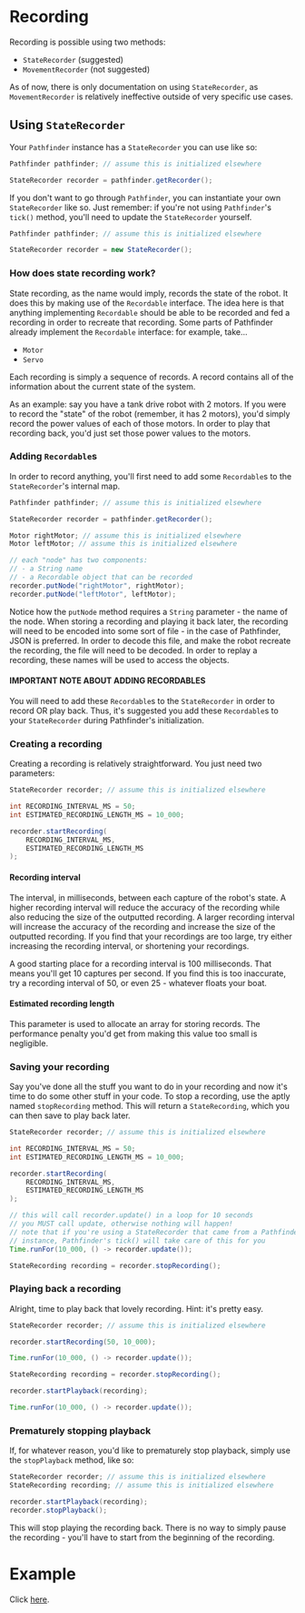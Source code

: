 # Recording
Recording is possible using two methods:
- `StateRecorder` (suggested)
- `MovementRecorder` (not suggested)

As of now, there is only documentation on using `StateRecorder`, as
`MovementRecorder` is relatively ineffective outside of very specific use
cases.

## Using `StateRecorder`
Your `Pathfinder` instance has a `StateRecorder` you can use like so:
```java
Pathfinder pathfinder; // assume this is initialized elsewhere

StateRecorder recorder = pathfinder.getRecorder();
```

If you don't want to go through `Pathfinder`, you can instantiate your own
`StateRecorder` like so. Just remember: if you're not using `Pathfinder`'s
`tick()` method, you'll need to update the `StateRecorder` yourself.
```java
Pathfinder pathfinder; // assume this is initialized elsewhere

StateRecorder recorder = new StateRecorder();
```

### How does state recording work?
State recording, as the name would imply, records the state of the robot. It
does this by making use of the `Recordable` interface. The idea here is that
anything implementing `Recordable` should be able to be recorded and fed
a recording in order to recreate that recording. Some parts of Pathfinder
already implement the `Recordable` interface: for example, take...
- `Motor`
- `Servo`

Each recording is simply a sequence of records. A record contains all of the
information about the current state of the system.

As an example: say you have a tank drive robot with 2 motors. If you were
to record the "state" of the robot (remember, it has 2 motors), you'd simply
record the power values of each of those motors. In order to play that
recording back, you'd just set those power values to the motors.

### Adding `Recordable`s
In order to record anything, you'll first need to add some `Recordable`s to
the `StateRecorder`'s internal map.
```java
Pathfinder pathfinder; // assume this is initialized elsewhere

StateRecorder recorder = pathfinder.getRecorder();

Motor rightMotor; // assume this is initialized elsewhere
Motor leftMotor; // assume this is initialized elsewhere

// each "node" has two components:
// - a String name
// - a Recordable object that can be recorded
recorder.putNode("rightMotor", rightMotor);
recorder.putNode("leftMotor", leftMotor);
```

Notice how the `putNode` method requires a `String` parameter - the name of
the node. When storing a recording and playing it back later, the recording
will need to be encoded into some sort of file - in the case of Pathfinder,
JSON is preferred. In order to decode this file, and make the robot recreate
the recording, the file will need to be decoded. In order to replay a
recording, these names will be used to access the objects.

#### IMPORTANT NOTE ABOUT ADDING RECORDABLES
You will need to add these `Recordable`s to the `StateRecorder` in order to
record OR play back. Thus, it's suggested you add these `Recordable`s to your
`StateRecorder` during Pathfinder's initialization.

### Creating a recording
Creating a recording is relatively straightforward. You just need two
parameters:
```java
StateRecorder recorder; // assume this is initialized elsewhere

int RECORDING_INTERVAL_MS = 50;
int ESTIMATED_RECORDING_LENGTH_MS = 10_000;

recorder.startRecording(
    RECORDING_INTERVAL_MS,
    ESTIMATED_RECORDING_LENGTH_MS
);
```

#### Recording interval
The interval, in milliseconds, between each capture of the robot's state. A
higher recording interval will reduce the accuracy of the recording while also
reducing the size of the outputted recording. A larger recording interval will
increase the accuracy of the recording and increase the size of the outputted
recording. If you find that your recordings are too large, try either
increasing the recording interval, or shortening your recordings.

A good starting place for a recording interval is 100 milliseconds. That means
you'll get 10 captures per second. If you find this is too inaccurate, try
a recording interval of 50, or even 25 - whatever floats your boat.

#### Estimated recording length
This parameter is used to allocate an array for storing records. The
performance penalty you'd get from making this value too small is negligible.

### Saving your recording
Say you've done all the stuff you want to do in your recording and now it's
time to do some other stuff in your code. To stop a recording, use the aptly
named `stopRecording` method. This will return a `StateRecording`, which you
can then save to play back later.
```java
StateRecorder recorder; // assume this is initialized elsewhere

int RECORDING_INTERVAL_MS = 50;
int ESTIMATED_RECORDING_LENGTH_MS = 10_000;

recorder.startRecording(
    RECORDING_INTERVAL_MS,
    ESTIMATED_RECORDING_LENGTH_MS
);

// this will call recorder.update() in a loop for 10 seconds
// you MUST call update, otherwise nothing will happen!
// note that if you're using a StateRecorder that came from a Pathfinder
// instance, Pathfinder's tick() will take care of this for you
Time.runFor(10_000, () -> recorder.update());

StateRecording recording = recorder.stopRecording();
```

### Playing back a recording
Alright, time to play back that lovely recording. Hint: it's pretty easy.
```java
StateRecorder recorder; // assume this is initialized elsewhere

recorder.startRecording(50, 10_000);

Time.runFor(10_000, () -> recorder.update());

StateRecording recording = recorder.stopRecording();

recorder.startPlayback(recording);

Time.runFor(10_000, () -> recorder.update());
```

### Prematurely stopping playback
If, for whatever reason, you'd like to prematurely stop playback, simply
use the `stopPlayback` method, like so:
```java
StateRecorder recorder; // assume this is initialized elsewhere
StateRecording recording; // assume this is initialized elsewhere

recorder.startPlayback(recording);
recorder.stopPlayback();
```

This will stop playing the recording back. There is no way to simply pause
the recording - you'll have to start from the beginning of the recording.

# Example
Click [here](https://github.com/Wobblyyyy/Pathfinder2/blob/master/pathfinder2-examples/src/main/java/me/wobblyyyy/pathfinder2/examples/ExampleStateRecording.java).
